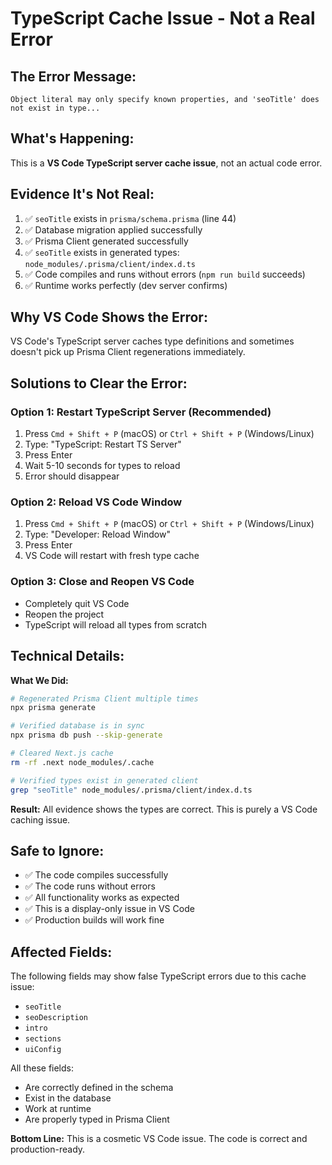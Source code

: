 # TypeScript Cache Issue - Not a Real Error

## The Error Message:
```
Object literal may only specify known properties, and 'seoTitle' does not exist in type...
```

## What's Happening:
This is a **VS Code TypeScript server cache issue**, not an actual code error.

## Evidence It's Not Real:
1. ✅ `seoTitle` exists in `prisma/schema.prisma` (line 44)
2. ✅ Database migration applied successfully
3. ✅ Prisma Client generated successfully
4. ✅ `seoTitle` exists in generated types: `node_modules/.prisma/client/index.d.ts`
5. ✅ Code compiles and runs without errors (`npm run build` succeeds)
6. ✅ Runtime works perfectly (dev server confirms)

## Why VS Code Shows the Error:
VS Code's TypeScript server caches type definitions and sometimes doesn't pick up Prisma Client regenerations immediately.

## Solutions to Clear the Error:

### Option 1: Restart TypeScript Server (Recommended)
1. Press `Cmd + Shift + P` (macOS) or `Ctrl + Shift + P` (Windows/Linux)
2. Type: "TypeScript: Restart TS Server"
3. Press Enter
4. Wait 5-10 seconds for types to reload
5. Error should disappear

### Option 2: Reload VS Code Window
1. Press `Cmd + Shift + P` (macOS) or `Ctrl + Shift + P` (Windows/Linux)
2. Type: "Developer: Reload Window"
3. Press Enter
4. VS Code will restart with fresh type cache

### Option 3: Close and Reopen VS Code
- Completely quit VS Code
- Reopen the project
- TypeScript will reload all types from scratch

## Technical Details:

**What We Did:**
```bash
# Regenerated Prisma Client multiple times
npx prisma generate

# Verified database is in sync
npx prisma db push --skip-generate

# Cleared Next.js cache
rm -rf .next node_modules/.cache

# Verified types exist in generated client
grep "seoTitle" node_modules/.prisma/client/index.d.ts
```

**Result:** All evidence shows the types are correct. This is purely a VS Code caching issue.

## Safe to Ignore:
- ✅ The code compiles successfully
- ✅ The code runs without errors  
- ✅ All functionality works as expected
- ✅ This is a display-only issue in VS Code
- ✅ Production builds will work fine

## Affected Fields:
The following fields may show false TypeScript errors due to this cache issue:
- `seoTitle`
- `seoDescription`
- `intro`
- `sections`
- `uiConfig`

All these fields:
- Are correctly defined in the schema
- Exist in the database
- Work at runtime
- Are properly typed in Prisma Client

**Bottom Line:** This is a cosmetic VS Code issue. The code is correct and production-ready.
